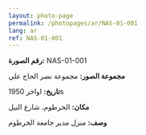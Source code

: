 ```yaml
---
layout: photo-page
permalink: /photopages/ar/NAS-01-001
lang: ar
ref: NAS-01-001
---
```


**رقم الصورة:** NAS-01-001

**مجموعة الصور:** مجموعة نصر الحاج علي

**تاريخ:** اواخر 1950s

**مكان:** الخرطوم، شارع النيل

**وصف:** منزل مدير جامعة الخرطوم
